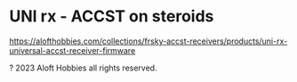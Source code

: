 # UNI rx - ACCST  on steroids

https://alofthobbies.com/collections/frsky-accst-receivers/products/uni-rx-universal-accst-receiver-firmware

? 2023 Aloft Hobbies all rights reserved.

